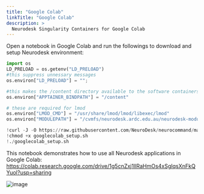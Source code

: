 ```yaml
---
title: "Google Colab"
linkTitle: "Google Colab"
description: >
  Neurodesk Singularity Containers for Google Colab
---
```


Open a notebook in Google Colab and run the followings to download and setup Neurodesk environment:

```python
import os
LD_PRELOAD = os.getenv("LD_PRELOAD")
#this suppress unnessary messages
os.environ["LD_PRELOAD"] = "";

#this makes the /content directory available to the software containers
os.environ["APPTAINER_BINDPATH"] = "/content"

# these are required for lmod
os.environ["LMOD_CMD"] = "/usr/share/lmod/lmod/libexec/lmod"
os.environ["MODULEPATH"] = "/cvmfs/neurodesk.ardc.edu.au/neurodesk-modules/workflows:/cvmfs/neurodesk.ardc.edu.au/neurodesk-modules/visualization:/cvmfs/neurodesk.ardc.edu.au/neurodesk-modules/structural_imaging:/cvmfs/neurodesk.ardc.edu.au/neurodesk-modules/statistics:/cvmfs/neurodesk.ardc.edu.au/neurodesk-modules/spine:/cvmfs/neurodesk.ardc.edu.au/neurodesk-modules/spectroscopy:/cvmfs/neurodesk.ardc.edu.au/neurodesk-modules/shape_analysis:/cvmfs/neurodesk.ardc.edu.au/neurodesk-modules/segmentation:/cvmfs/neurodesk.ardc.edu.au/neurodesk-modules/rodent_imaging:/cvmfs/neurodesk.ardc.edu.au/neurodesk-modules/quantitative_imaging:/cvmfs/neurodesk.ardc.edu.au/neurodesk-modules/quality_control:/cvmfs/neurodesk.ardc.edu.au/neurodesk-modules/programming:/cvmfs/neurodesk.ardc.edu.au/neurodesk-modules/phase_processing:/cvmfs/neurodesk.ardc.edu.au/neurodesk-modules/machine_learning:/cvmfs/neurodesk.ardc.edu.au/neurodesk-modules/image_segmentation:/cvmfs/neurodesk.ardc.edu.au/neurodesk-modules/image_registration:/cvmfs/neurodesk.ardc.edu.au/neurodesk-modules/image_reconstruction:/cvmfs/neurodesk.ardc.edu.au/neurodesk-modules/hippocampus:/cvmfs/neurodesk.ardc.edu.au/neurodesk-modules/functional_imaging:/cvmfs/neurodesk.ardc.edu.au/neurodesk-modules/electrophysiology:/cvmfs/neurodesk.ardc.edu.au/neurodesk-modules/diffusion_imaging:/cvmfs/neurodesk.ardc.edu.au/neurodesk-modules/data_organisation:/cvmfs/neurodesk.ardc.edu.au/neurodesk-modules/body"

!curl -J -O https://raw.githubusercontent.com/NeuroDesk/neurocommand/main/googlecolab_setup.sh
!chmod +x googlecolab_setup.sh
!./googlecolab_setup.sh
```

This notebook demonstrates how to use all Neurodesk applications in Google Colab: 
https://colab.research.google.com/drive/1g5cnZxj1llRaHmOs4xSglqsXnFkQYuol?usp=sharing

![image](https://user-images.githubusercontent.com/4021595/156729329-883d33a8-f6ae-4d79-ba71-0e1ced172069.png)
